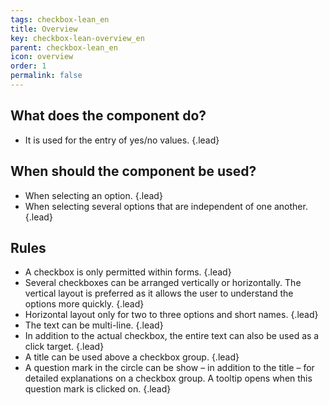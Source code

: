 ```yaml
---
tags: checkbox-lean_en
title: Overview
key: checkbox-lean-overview_en
parent: checkbox-lean_en
icon: overview
order: 1
permalink: false  
---
```


## What does the component do?
* It is used for the entry of yes/no values. {.lead}

## When should the component be used?
* When selecting an option. {.lead}
* When selecting several options that are independent of one another. {.lead}

## Rules 
* A checkbox is only permitted within forms. {.lead}
* Several checkboxes can be arranged vertically or horizontally. The vertical layout is preferred as it allows the user to understand the options more quickly. {.lead}
* Horizontal layout only for two to three options and short names. {.lead}
* The text can be multi-line. {.lead}
* In addition to the actual checkbox, the entire text can also be used as a click target. {.lead}
* A title can be used above a checkbox group. {.lead}
* A question mark in the circle can be show – in addition to the title – for detailed explanations on a checkbox group. A <sbb-link variant="inline" type="button" href="/en/design-system/lean/components/tooltip">tooltip</sbb-link> opens when this question mark is clicked on. {.lead}